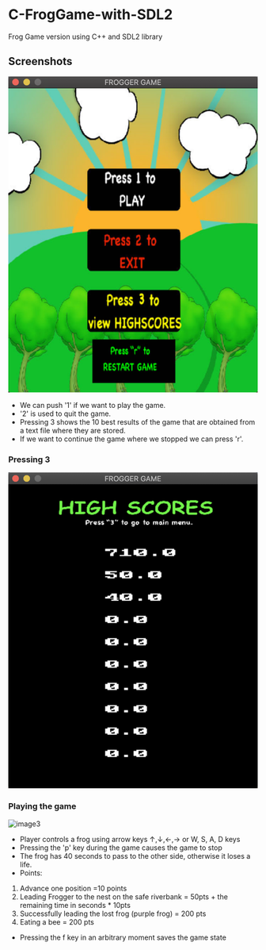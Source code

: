# C-FrogGame-with-SDL2
Frog Game version using C++ and SDL2 library

## Screenshots

![image1]( https://github.com/JoseManuelMoyaVargas/C-FrogGame-with-SDL2/blob/master/screenshots/mainMenu.png)
 
 * We can push '1' if we want to play the game.
 * '2' is used to quit the game.
 * Pressing 3 shows the 10 best results of the game that are obtained from a text file where they are stored.
 * If we want to continue the game where we stopped we can press 'r'.
 
### Pressing 3
 ![image2](https://github.com/JoseManuelMoyaVargas/C-FrogGame-with-SDL2/blob/master/screenshots/highScoresMenu.png)
 

### Playing the game

 ![image3](https://github.com/JoseManuelMoyaVargas/C-FrogGame-with-SDL2/blob/master/screenshots/workingGameGIF.gif)
 * Player controls a frog using arrow keys ↑,↓,←,→ or W, S, A, D keys
 * Pressing the 'p' key during the game causes the game to stop
 * The frog has 40 seconds to pass to the other side, otherwise it loses a life.
 * Points:
 1. Advance one position =10 points
 2. Leading Frogger to the nest on the safe riverbank = 50pts + the remaining time in seconds * 10pts 
 3. Successfully leading the lost frog (purple frog) = 200 pts
 4. Eating a bee = 200 pts
 
 *  Pressing the f key in an arbitrary moment saves the game state
 

